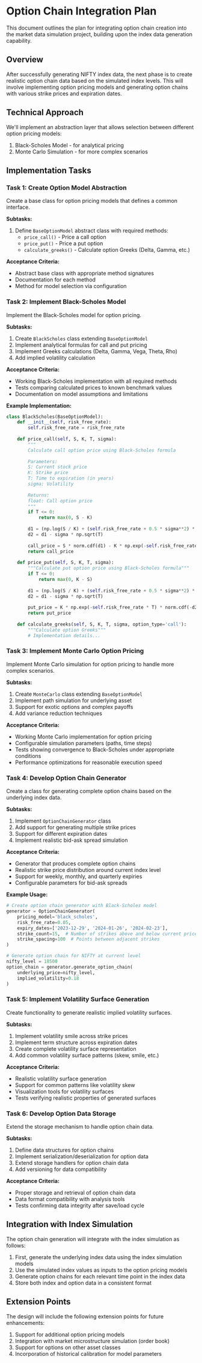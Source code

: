 # Option Chain Integration Plan

This document outlines the plan for integrating option chain creation into the market data simulation project, building upon the index data generation capability.

## Overview

After successfully generating NIFTY index data, the next phase is to create realistic option chain data based on the simulated index levels. This will involve implementing option pricing models and generating option chains with various strike prices and expiration dates.

## Technical Approach

We'll implement an abstraction layer that allows selection between different option pricing models:
1. Black-Scholes Model - for analytical pricing
2. Monte Carlo Simulation - for more complex scenarios

## Implementation Tasks

### Task 1: Create Option Model Abstraction

Create a base class for option pricing models that defines a common interface.

**Subtasks:**
1. Define `BaseOptionModel` abstract class with required methods:
   - `price_call()` - Price a call option
   - `price_put()` - Price a put option
   - `calculate_greeks()` - Calculate option Greeks (Delta, Gamma, etc.)

**Acceptance Criteria:**
- Abstract base class with appropriate method signatures
- Documentation for each method
- Method for model selection via configuration

### Task 2: Implement Black-Scholes Model

Implement the Black-Scholes model for option pricing.

**Subtasks:**
1. Create `BlackScholes` class extending `BaseOptionModel`
2. Implement analytical formulas for call and put pricing
3. Implement Greeks calculations (Delta, Gamma, Vega, Theta, Rho)
4. Add implied volatility calculation

**Acceptance Criteria:**
- Working Black-Scholes implementation with all required methods
- Tests comparing calculated prices to known benchmark values
- Documentation on model assumptions and limitations

**Example Implementation:**
```python
class BlackScholes(BaseOptionModel):
    def __init__(self, risk_free_rate):
        self.risk_free_rate = risk_free_rate
        
    def price_call(self, S, K, T, sigma):
        """
        Calculate call option price using Black-Scholes formula
        
        Parameters:
        S: Current stock price
        K: Strike price
        T: Time to expiration (in years)
        sigma: Volatility
        
        Returns:
        float: Call option price
        """
        if T <= 0:
            return max(0, S - K)
            
        d1 = (np.log(S / K) + (self.risk_free_rate + 0.5 * sigma**2) * T) / (sigma * np.sqrt(T))
        d2 = d1 - sigma * np.sqrt(T)
        
        call_price = S * norm.cdf(d1) - K * np.exp(-self.risk_free_rate * T) * norm.cdf(d2)
        return call_price
        
    def price_put(self, S, K, T, sigma):
        """Calculate put option price using Black-Scholes formula"""
        if T <= 0:
            return max(0, K - S)
            
        d1 = (np.log(S / K) + (self.risk_free_rate + 0.5 * sigma**2) * T) / (sigma * np.sqrt(T))
        d2 = d1 - sigma * np.sqrt(T)
        
        put_price = K * np.exp(-self.risk_free_rate * T) * norm.cdf(-d2) - S * norm.cdf(-d1)
        return put_price
        
    def calculate_greeks(self, S, K, T, sigma, option_type='call'):
        """Calculate option Greeks"""
        # Implementation details...
```

### Task 3: Implement Monte Carlo Option Pricing

Implement Monte Carlo simulation for option pricing to handle more complex scenarios.

**Subtasks:**
1. Create `MonteCarlo` class extending `BaseOptionModel`
2. Implement path simulation for underlying asset
3. Support for exotic options and complex payoffs
4. Add variance reduction techniques

**Acceptance Criteria:**
- Working Monte Carlo implementation for option pricing
- Configurable simulation parameters (paths, time steps)
- Tests showing convergence to Black-Scholes under appropriate conditions
- Performance optimizations for reasonable execution speed

### Task 4: Develop Option Chain Generator

Create a class for generating complete option chains based on the underlying index data.

**Subtasks:**
1. Implement `OptionChainGenerator` class
2. Add support for generating multiple strike prices
3. Support for different expiration dates
4. Implement realistic bid-ask spread simulation

**Acceptance Criteria:**
- Generator that produces complete option chains
- Realistic strike price distribution around current index level
- Support for weekly, monthly, and quarterly expiries
- Configurable parameters for bid-ask spreads

**Example Usage:**
```python
# Create option chain generator with Black-Scholes model
generator = OptionChainGenerator(
    pricing_model='black_scholes',
    risk_free_rate=0.05,
    expiry_dates=['2023-12-29', '2024-01-26', '2024-02-23'],
    strike_count=15,  # Number of strikes above and below current price
    strike_spacing=100  # Points between adjacent strikes
)

# Generate option chain for NIFTY at current level
nifty_level = 18500
option_chain = generator.generate_option_chain(
    underlying_price=nifty_level,
    implied_volatility=0.18
)
```

### Task 5: Implement Volatility Surface Generation

Create functionality to generate realistic implied volatility surfaces.

**Subtasks:**
1. Implement volatility smile across strike prices
2. Implement term structure across expiration dates
3. Create complete volatility surface representation
4. Add common volatility surface patterns (skew, smile, etc.)

**Acceptance Criteria:**
- Realistic volatility surface generation
- Support for common patterns like volatility skew
- Visualization tools for volatility surfaces
- Tests verifying realistic properties of generated surfaces

### Task 6: Develop Option Data Storage

Extend the storage mechanism to handle option chain data.

**Subtasks:**
1. Define data structures for option chains
2. Implement serialization/deserialization for option data
3. Extend storage handlers for option chain data
4. Add versioning for data compatibility

**Acceptance Criteria:**
- Proper storage and retrieval of option chain data
- Data format compatibility with analysis tools
- Tests confirming data integrity after save/load cycle

## Integration with Index Simulation

The option chain generation will integrate with the index simulation as follows:

1. First, generate the underlying index data using the index simulation models
2. Use the simulated index values as inputs to the option pricing models
3. Generate option chains for each relevant time point in the index data
4. Store both index and option data in a consistent format

## Extension Points

The design will include the following extension points for future enhancements:

1. Support for additional option pricing models
2. Integration with market microstructure simulation (order book)
3. Support for options on other asset classes
4. Incorporation of historical calibration for model parameters
